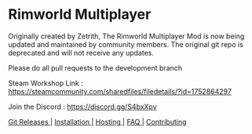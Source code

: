 # Rimworld Multiplayer
Originally created by Zetrith, The Rimworld Multiplayer Mod is now being updated and maintained by community members. The original git repo is deprecated and will not receive any updates.

Please do all pull requests to the development branch

Steam Workshop Link : https://steamcommunity.com/sharedfiles/filedetails/?id=1752864297

Join the Discord : https://discord.gg/S4bxXpv

[Git Releases ](https://github.com/Parexy/Multiplayer/releases)|
[ Installation ](https://github.com/Parexy/Multiplayer/wiki/Installation)|
[ Hosting ](https://github.com/Parexy/Multiplayer/wiki/Hosting-and-joining)|
[ FAQ ](https://github.com/Parexy/Multiplayer/wiki/FAQ)|
[ Contributing](https://github.com/Parexy/Multiplayer/blob/master/CONTRIBUTORS.md)
